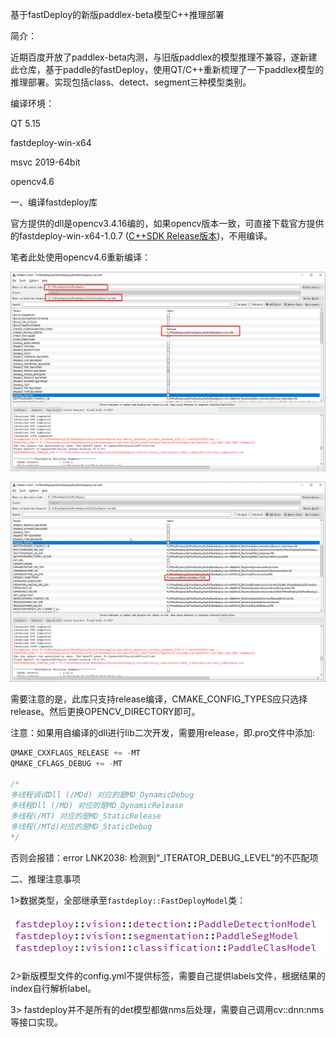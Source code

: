 基于fastDeploy的新版paddlex-beta模型C++推理部署

简介：

近期百度开放了paddlex-beta内测，与旧版paddlex的模型推理不兼容，遂新建此仓库，基于paddle的fastDeploy，使用QT/C++重新梳理了一下paddlex模型的推理部署。实现包括class、detect、segment三种模型类别。



编译环境：

QT 5.15

fastdeploy-win-x64

msvc 2019-64bit

opencv4.6



一、编译fastdeploy库

官方提供的dll是opencv3.4.16编的，如果opencv版本一致，可直接下载官方提供的fastdeploy-win-x64-1.0.7 ([C++SDK Release版本](https://github.com/PaddlePaddle/FastDeploy/blob/develop/docs/cn/build_and_install/download_prebuilt_libraries.md))，不用编译。

笔者此处使用opencv4.6重新编译：

![](readme.assets/cmake-gui_HY6xZCVb2U.png)

![cmake-gui_uKqmW6uxkk](readme.assets/cmake-gui_uKqmW6uxkk.png)

需要注意的是，此库只支持release编译，CMAKE_CONFIG_TYPES应只选择release。然后更换OPENCV_DIRECTORY即可。

注意：如果用自编译的dll进行lib二次开发，需要用release，即.pro文件中添加:

```cpp
QMAKE_CXXFLAGS_RELEASE += -MT
QMAKE_CFLAGS_DEBUG += -MT

/*
多线程调试Dll (/MDd) 对应的是MD_DynamicDebug
多线程Dll (/MD) 对应的是MD_DynamicRelease
多线程(/MT) 对应的是MD_StaticRelease
多线程(/MTd)对应的是MD_StaticDebug
*/
```

否则会报错：error LNK2038: 检测到“_ITERATOR_DEBUG_LEVEL”的不匹配项



二、推理注意事项

1>数据类型，全部继承至```fastdeploy::FastDeployModel```类：

![1694397561152](readme.assets/1694397561152.png)

2>新版模型文件的config.yml不提供标签，需要自己提供labels文件，根据结果的index自行解析label。

3> fastdeploy并不是所有的det模型都做nms后处理，需要自己调用cv::dnn:nms等接口实现。

